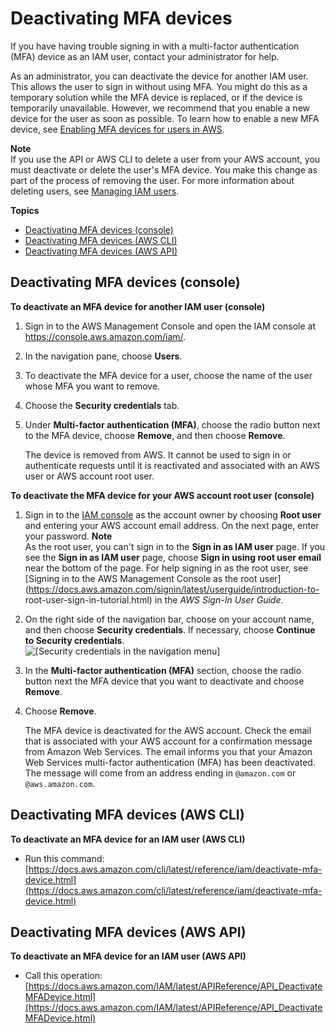 # Deactivating MFA devices<a name="id_credentials_mfa_disable"></a>

If you have having trouble signing in with a multi\-factor authentication \(MFA\) device as an IAM user, contact your administrator for help\. 

As an administrator, you can deactivate the device for another IAM user\. This allows the user to sign in without using MFA\. You might do this as a temporary solution while the MFA device is replaced, or if the device is temporarily unavailable\. However, we recommend that you enable a new device for the user as soon as possible\. To learn how to enable a new MFA device, see [Enabling MFA devices for users in AWS](id_credentials_mfa_enable.md)\.

**Note**  
If you use the API or AWS CLI to delete a user from your AWS account, you must deactivate or delete the user's MFA device\. You make this change as part of the process of removing the user\. For more information about deleting users, see [Managing IAM users](id_users_manage.md)\.

**Topics**
+ [Deactivating MFA devices \(console\)](#deactive-mfa-console)
+ [Deactivating MFA devices \(AWS CLI\)](#deactivate-mfa-cli)
+ [Deactivating MFA devices \(AWS API\)](#deactivate-mfa-api)

## Deactivating MFA devices \(console\)<a name="deactive-mfa-console"></a><a name="deactivate-mfa-for-user"></a>

**To deactivate an MFA device for another IAM user \(console\)**

1. Sign in to the AWS Management Console and open the IAM console at [https://console\.aws\.amazon\.com/iam/](https://console.aws.amazon.com/iam/)\.

1. In the navigation pane, choose **Users**\.

1. To deactivate the MFA device for a user, choose the name of the user whose MFA you want to remove\.

1. Choose the **Security credentials** tab\.

1. Under **​Multi\-factor authentication \(MFA\)**, choose the radio button next to the MFA device, choose **Remove**, and then choose **Remove**\.

   The device is removed from AWS\. It cannot be used to sign in or authenticate requests until it is reactivated and associated with an AWS user or AWS account root user\.<a name="deactivate-mfa-for-root"></a>

**To deactivate the MFA device for your AWS account root user \(console\)**

1. Sign in to the [IAM console](https://console.aws.amazon.com/iam/) as the account owner by choosing **Root user** and entering your AWS account email address\. On the next page, enter your password\.
**Note**  
As the root user, you can't sign in to the **Sign in as IAM user** page\. If you see the **Sign in as IAM user** page, choose **Sign in using root user email** near the bottom of the page\. For help signing in as the root user, see [Signing in to the AWS Management Console as the root user](https://docs.aws.amazon.com/signin/latest/userguide/introduction-to-          root-user-sign-in-tutorial.html) in the *AWS Sign\-In User Guide*\.

1. On the right side of the navigation bar, choose on your account name, and then choose **Security credentials**\. If necessary, choose **Continue to Security credentials**\.  
![\[Security credentials in the navigation menu\]](http://docs.aws.amazon.com/IAM/latest/UserGuide/images/security-credentials-root.shared.console.png)

1. In the **Multi\-factor authentication \(MFA\)** section, choose the radio button next the MFA device that you want to deactivate and choose **Remove**\.

1. Choose **Remove**\.

   The MFA device is deactivated for the AWS account\. Check the email that is associated with your AWS account for a confirmation message from Amazon Web Services\. The email informs you that your Amazon Web Services multi\-factor authentication \(MFA\) has been deactivated\. The message will come from an address ending in `@amazon.com` or `@aws.amazon.com`\.

## Deactivating MFA devices \(AWS CLI\)<a name="deactivate-mfa-cli"></a>

**To deactivate an MFA device for an IAM user \(AWS CLI\)**
+ Run this command: [https://docs.aws.amazon.com/cli/latest/reference/iam/deactivate-mfa-device.html](https://docs.aws.amazon.com/cli/latest/reference/iam/deactivate-mfa-device.html)

## Deactivating MFA devices \(AWS API\)<a name="deactivate-mfa-api"></a>

**To deactivate an MFA device for an IAM user \(AWS API\)**
+ Call this operation: [https://docs.aws.amazon.com/IAM/latest/APIReference/API_DeactivateMFADevice.html](https://docs.aws.amazon.com/IAM/latest/APIReference/API_DeactivateMFADevice.html)